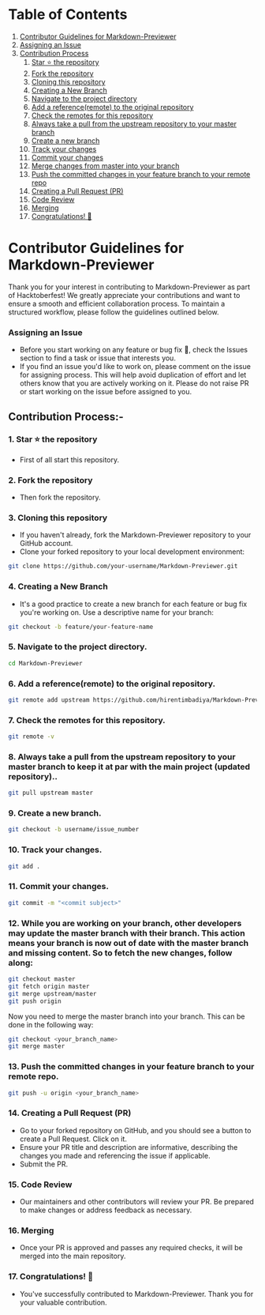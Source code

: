 # Table of Contents
1. [Contributor Guidelines for Markdown-Previewer](#contributor-guidelines-for-markdown-previewer)
2. [Assigning an Issue](#assigning-an-issue)
3. [Contribution Process](#contribution-process)
    1. [Star ⭐ the repository](#1-star-⭐-the-repository)
    2. [Fork the repository](#2-fork-the-repository)
    3. [Cloning this repository](#3-cloning-this-repository)
    4. [Creating a New Branch](#4-creating-a-new-branch)
    5. [Navigate to the project directory](#5-navigate-to-the-project-directory)
    6. [Add a reference(remote) to the original repository](#6-add-a-reference-remote-to-the-original-repository)
    7. [Check the remotes for this repository](#7-check-the-remotes-for-this-repository)
    8. [Always take a pull from the upstream repository to your master branch](#8-always-take-a-pull-from-the-upstream-repository-to-your-master-branch)
    9. [Create a new branch](#9-create-a-new-branch)
    10. [Track your changes](#10-track-your-changes)
    11. [Commit your changes](#11-commit-your-changes)
    12. [Merge changes from master into your branch](#12-merge-changes-from-master-into-your-branch)
    13. [Push the committed changes in your feature branch to your remote repo](#13-push-the-committed-changes-in-your-feature-branch-to-your-remote-repo)
    14. [Creating a Pull Request (PR)](#14-creating-a-pull-request-pr)
    15. [Code Review](#15-code-review)
    16. [Merging](#16-merging)
    17. [Congratulations! 🎊](#17-congratulations-🎊)
    
# Contributor Guidelines for Markdown-Previewer

Thank you for your interest in contributing to Markdown-Previewer as part of Hacktoberfest! We greatly appreciate your contributions and want to ensure a smooth and efficient collaboration process. To maintain a structured workflow, please follow the guidelines outlined below.

### Assigning an Issue
- Before you start working on any feature or bug fix 🐞, check the Issues section to find a task or issue that interests you.
- If you find an issue you'd like to work on, please comment on the issue for assigning process. This will help avoid duplication of effort and let others know that you are actively working on it. Please do not raise PR or start working on the issue before assigned to you. 

## Contribution Process:-

### 1. Star ⭐ the repository
- First of all start this repository.

### 2. Fork the repository
- Then fork the repository.

### 3. Cloning this repository
- If you haven't already, fork the Markdown-Previewer repository to your GitHub account.
- Clone your forked repository to your local development environment:
```bash
git clone https://github.com/your-username/Markdown-Previewer.git
```



### 4. Creating a New Branch
- It's a good practice to create a new branch for each feature or bug fix you're working on. Use a descriptive name for your branch:
```bash
git checkout -b feature/your-feature-name
```

### 5. Navigate to the project directory.
```bash
cd Markdown-Previewer
```

### 6. Add a reference(remote) to the original repository.
```bash
git remote add upstream https://github.com/hirentimbadiya/Markdown-Previewer.git
```

### 7. Check the remotes for this repository.
```bash
git remote -v
```
### 8. Always take a pull from the upstream repository to your master branch to keep it at par with the main project (updated repository)..
```bash
git pull upstream master
```


### 9. Create a new branch.
```bash
git checkout -b username/issue_number 
```

### 10. Track your changes.
```bash
git add .
```

### 11.  Commit your changes.
```bash
git commit -m "<commit subject>"
```

### 12. While you are working on your branch, other developers may update the master branch with their branch. This action means your branch is now out of date with the master branch and missing content. So to fetch the new changes, follow along:
```bash
git checkout master
git fetch origin master
git merge upstream/master
git push origin
```
Now you need to merge the master branch into your branch. This can be done in the following way:
```bash
git checkout <your_branch_name>
git merge master
```

### 13. Push the committed changes in your feature branch to your remote repo.
```bash
git push -u origin <your_branch_name>
```

### 14. Creating a Pull Request (PR)
- Go to your forked repository on GitHub, and you should see a button to create a Pull Request. Click on it.
- Ensure your PR title and description are informative, describing the changes you made and referencing the issue if applicable.
- Submit the PR.

### 15. Code Review
- Our maintainers and other contributors will review your PR. Be prepared to make changes or address feedback as necessary.

### 16. Merging
- Once your PR is approved and passes any required checks, it will be merged into the main repository.

### 17. Congratulations! 🎊
- You've successfully contributed to Markdown-Previewer. Thank you for your valuable contribution.
